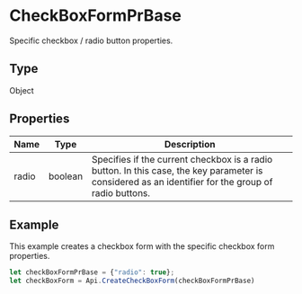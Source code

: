 # CheckBoxFormPrBase

Specific checkbox / radio button properties.

## Type

Object

## Properties

| Name | Type | Description |
| ---- | ---- | ----------- |
| radio | boolean | Specifies if the current checkbox is a radio button. In this case, the key parameter is considered as an identifier for the group of radio buttons. |


## Example

This example creates a checkbox form with the specific checkbox form properties.

```javascript editor-pdf
let checkBoxFormPrBase = {"radio": true};
let checkBoxForm = Api.CreateCheckBoxForm(checkBoxFormPrBase)
```
